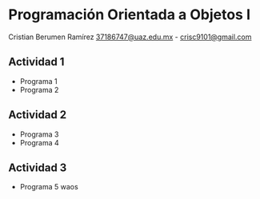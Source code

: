 # Programación Orientada a Objetos I

Cristian Berumen Ramírez
37186747@uaz.edu.mx - crisc9101@gmail.com

## Actividad 1
- Programa 1
- Programa 2

## Actividad 2
- Programa 3 
- Programa 4

## Actividad 3
- Programa 5
waos
